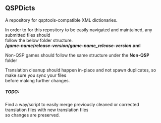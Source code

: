 ## QSPDicts

A repository for qsptools-compatible XML dictionaries.

In order to for this repository to be easily navigated and maintained, any submitted files should   
follow the below folder structure.     
__/*game-name*/*release-version*/*game-name_release-version*.xml__

Non-QSP games should follow the same structure under the __Non-QSP__ folder

Translation cleanup should happen in-place and not spawn duplicates, so make sure you sync your files  
before making further changes.

##### TODO:
Find a way/script to easily merge previously cleaned or corrected translation files with new translation files  
so changes are preserved.
